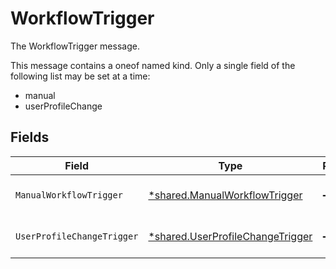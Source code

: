 # WorkflowTrigger

The WorkflowTrigger message.

This message contains a oneof named kind. Only a single field of the following list may be set at a time:
  - manual
  - userProfileChange



## Fields

| Field                                                                                      | Type                                                                                       | Required                                                                                   | Description                                                                                |
| ------------------------------------------------------------------------------------------ | ------------------------------------------------------------------------------------------ | ------------------------------------------------------------------------------------------ | ------------------------------------------------------------------------------------------ |
| `ManualWorkflowTrigger`                                                                    | [*shared.ManualWorkflowTrigger](../../../pkg/models/shared/manualworkflowtrigger.md)       | :heavy_minus_sign:                                                                         | The ManualWorkflowTrigger message.                                                         |
| `UserProfileChangeTrigger`                                                                 | [*shared.UserProfileChangeTrigger](../../../pkg/models/shared/userprofilechangetrigger.md) | :heavy_minus_sign:                                                                         | The UserProfileChangeTrigger message.                                                      |